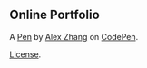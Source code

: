 Online Portfolio
----------------


A [Pen](https://codepen.io/AlexZhang2014/pen/PROZqR) by [Alex Zhang](https://codepen.io/AlexZhang2014) on [CodePen](https://codepen.io).

[License](https://codepen.io/AlexZhang2014/pen/PROZqR/license).